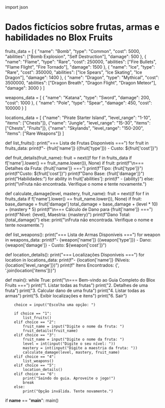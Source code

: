 import json

# Dados fictícios sobre frutas, armas e habilidades no Blox Fruits
fruits_data = [
    {
        "name": "Bomb",
        "type": "Common",
        "cost": 5000,
        "abilities": ["Bomb Explosion", "Self Destruction"],
        "damage": 500
    },
    {
        "name": "Flame",
        "type": "Rare",
        "cost": 250000,
        "abilities": ["Fire Bullets", "Flame Flight", "Fire Tornado"],
        "damage": 1500
    },
    {
        "name": "Ice",
        "type": "Rare",
        "cost": 350000,
        "abilities": ["Ice Spears", "Ice Skating", "Ice Dragon"],
        "damage": 1400
    },
    {
        "name": "Dragon",
        "type": "Mythical",
        "cost": 3500000,
        "abilities": ["Dragon Breath", "Dragon Flight", "Dragon Meteor"],
        "damage": 3000
    }
]

weapons_data = [
    {
        "name": "Katana",
        "type": "Sword",
        "damage": 200,
        "cost": 1000
    },
    {
        "name": "Pole",
        "type": "Spear",
        "damage": 450,
        "cost": 100000
    }
]

locations_data = [
    {"name": "Pirate Starter Island", "level_range": "1-10", "items": ["Chests"]},
    {"name": "Jungle", "level_range": "15-30", "items": ["Chests", "Fruits"]},
    {"name": "Skylands", "level_range": "150-200", "items": ["Rare Weapons"]}
]

def list_fruits():
    print("=== Lista de Frutas Disponíveis ===")
    for fruit in fruits_data:
        print(f"- {fruit['name']} ({fruit['type']}) - Custo: ${fruit['cost']}")

def fruit_details(fruit_name):
    fruit = next((f for f in fruits_data if f['name'].lower() == fruit_name.lower()), None)
    if fruit:
        print(f"\n=== Detalhes da Fruta: {fruit['name']} ===")
        print(f"Tipo: {fruit['type']}")
        print(f"Custo: ${fruit['cost']}")
        print(f"Dano Base: {fruit['damage']}")
        print("Habilidades:")
        for ability in fruit['abilities']:
            print(f"  - {ability}")
    else:
        print("\nFruta não encontrada. Verifique o nome e tente novamente.")

def calculate_damage(level, mastery, fruit_name):
    fruit = next((f for f in fruits_data if f['name'].lower() == fruit_name.lower()), None)
    if fruit:
        base_damage = fruit['damage']
        total_damage = base_damage + (level * 10) + (mastery * 5)
        print(f"\n=== Cálculo de Dano para {fruit['name']} ===")
        print(f"Nível: {level}, Maestria: {mastery}")
        print(f"Dano Total: {total_damage}")
    else:
        print("\nFruta não encontrada. Verifique o nome e tente novamente.")

def list_weapons():
    print("=== Lista de Armas Disponíveis ===")
    for weapon in weapons_data:
        print(f"- {weapon['name']} ({weapon['type']}) - Dano: {weapon['damage']} - Custo: ${weapon['cost']}")

def location_details():
    print("=== Localizações Disponíveis ===")
    for location in locations_data:
        print(f"- {location['name']} (Níveis: {location['level_range']})")
        print(f"  Itens Encontrados: {', '.join(location['items'])}")

def main():
    while True:
        print("\n=== Bem-vindo ao Guia Completo do Blox Fruits ===")
        print("1. Listar todas as frutas")
        print("2. Detalhes de uma fruta")
        print("3. Calcular dano de uma fruta")
        print("4. Listar todas as armas")
        print("5. Exibir localizações e itens")
        print("6. Sair")

        choice = input("Escolha uma opção: ")

        if choice == "1":
            list_fruits()
        elif choice == "2":
            fruit_name = input("Digite o nome da fruta: ")
            fruit_details(fruit_name)
        elif choice == "3":
            fruit_name = input("Digite o nome da fruta: ")
            level = int(input("Digite o seu nível: "))
            mastery = int(input("Digite a maestria da fruta: "))
            calculate_damage(level, mastery, fruit_name)
        elif choice == "4":
            list_weapons()
        elif choice == "5":
            location_details()
        elif choice == "6":
            print("Saindo do guia. Aproveite o jogo!")
            break
        else:
            print("Opção inválida. Tente novamente.")

if __name__ == "__main__":
    main()
